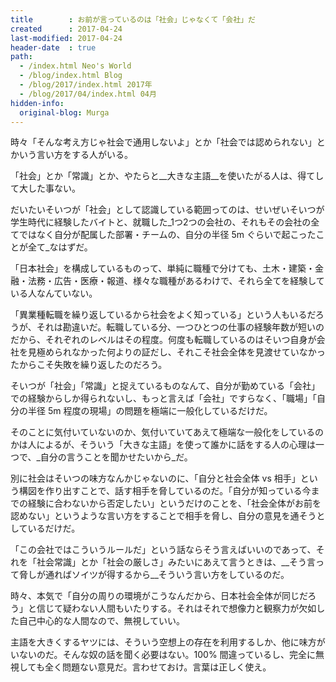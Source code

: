 ```yaml
---
title        : お前が言っているのは「社会」じゃなくて「会社」だ
created      : 2017-04-24
last-modified: 2017-04-24
header-date  : true
path:
  - /index.html Neo's World
  - /blog/index.html Blog
  - /blog/2017/index.html 2017年
  - /blog/2017/04/index.html 04月
hidden-info:
  original-blog: Murga
---
```


時々「そんな考え方じゃ社会で通用しないよ」とか「社会では認められない」とかいう言い方をする人がいる。

「社会」とか「常識」とか、やたらと__大きな主語__を使いたがる人は、得てして大した事ない。

だいたいそいつが「社会」として認識している範囲ってのは、せいぜいそいつが学生時代に経験したバイトと、就職した_1つ2つの会社の、それもその会社の全てではなく自分が配属した部署・チームの、自分の半径 5m ぐらいで起こったことが全て_なはずだ。

「日本社会」を構成しているものって、単純に職種で分けても、土木・建築・金融・法務・広告・医療・報道、様々な職種があるわけで、それら全てを経験している人なんていない。

「異業種転職を繰り返しているから社会をよく知っている」という人もいるだろうが、それは勘違いだ。転職している分、一つひとつの仕事の経験年数が短いのだから、それぞれのレベルはその程度。何度も転職しているのはそいつ自身が会社を見極められなかった何よりの証だし、それこそ社会全体を見渡せていなかったからこそ失敗を繰り返したのだろう。

そいつが「社会」「常識」と捉えているものなんて、自分が勤めている「会社」での経験からしか得られないし、もっと言えば「会社」ですらなく、「職場」「自分の半径 5m 程度の現場」の問題を極端に一般化しているだけだ。

そのことに気付いていないのか、気付いていてあえて極端な一般化をしているのかは人によるが、そういう「大きな主語」を使って誰かに話をする人の心理は一つで、_自分の言うことを聞かせたいから_だ。

別に社会はそいつの味方なんかじゃないのに、「自分と社会全体 vs 相手」という構図を作り出すことで、話す相手を脅しているのだ。「自分が知っている今までの経験に合わないから否定したい」というだけのことを、「社会全体がお前を認めない」というような言い方をすることで相手を脅し、自分の意見を通そうとしているだけだ。

「この会社ではこういうルールだ」という話ならそう言えばいいのであって、それを「社会常識」とか「社会の厳しさ」みたいにあえて言うときは、__そう言って脅しが通ればソイツが得するから__そういう言い方をしているのだ。

時々、本気で「自分の周りの環境がこうなんだから、日本社会全体が同じだろう」と信じて疑わない人間もいたりする。それはそれで想像力と観察力が欠如した自己中心的な人間なので、無視していい。

主語を大きくするヤツには、そういう空想上の存在を利用するしか、他に味方がいないのだ。そんな奴の話を聞く必要はない。100% 間違っているし、完全に無視しても全く問題ない意見だ。言わせておけ。言葉は正しく使え。
